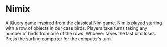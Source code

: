 # Nimix
A jQuery game inspired from the classical Nim game. Nim is played starting with a row of objects in our case birds. Players take turns taking any number of birds from one of the rows. Whoever takes the last bird loses. Press the surfing computer for the computer’s turn.
